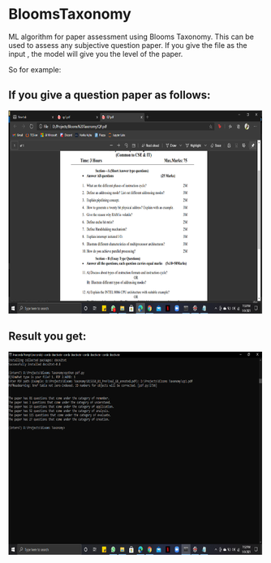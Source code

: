 # BloomsTaxonomy
ML algorithm for paper assessment using Blooms Taxonomy. This can be used to assess any subjective question paper. If you give the file as the input , the model will give you the level of the paper.

So for example:

## If you give a question paper as follows:

<img src="images/qp1.png" height="400" width="500">

## Result you get:

<img src="images/out.png" height="400" width="500">

